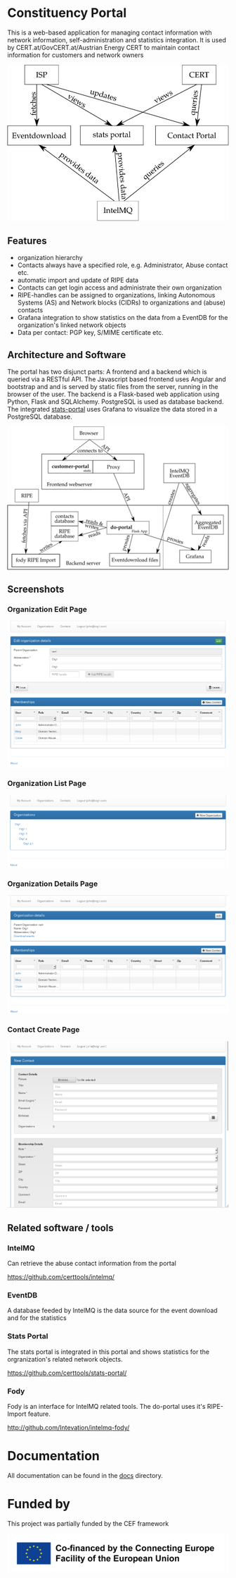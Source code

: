 # Constituency Portal

This is a web-based application for managing contact information with network information, self-administration and statistics integration.
It is used by CERT.at/GovCERT.at/Austrian Energy CERT to maintain contact information for customers and network owners

![Overview of the portal's users](docs/images/architecture-users.svg)

## Features

- organization hierarchy
- Contacts always have a specified role, e.g. Administrator, Abuse contact etc.
- automatic import and update of RIPE data
- Contacts can get login access and administrate their own organization
- RIPE-handles can be assigned to organizations, linking Autonomous Systems (AS) and Network blocks (CIDRs) to organizations and (abuse) contacts
- Grafana integration to show statistics on the data from a EventDB for the organization's linked network objects
- Data per contact: PGP key, S/MIME certificate etc.

## Architecture and Software

The portal has two disjunct parts: A frontend and a backend which is queried via a RESTful API.
The Javascript based frontend uses Angular and bootstrap and and is served by static files from the server, running in the browser of the user.
The backend is a Flask-based web application using Python, Flask and SQLAlchemy. PostgreSQL is used as database backend.
The integrated [stats-portal](https://github.com/certtools/stats-portal) uses Grafana to visualize the data stored in a PostgreSQL database.

![Overview of the portal's technical components](docs/images/architecture-technical.svg)

## Screenshots

### Organization Edit Page
![organization edit page](docs/images/screenshot1.png?raw=true "")

### Organization List Page
![organization list page](docs/images/screenshot2.png?raw=true "")

### Organization Details Page
![organization details page](docs/images/screenshot3.png?raw=true "")

### Contact Create Page
![contact create page](docs/images/screenshot4.png?raw=true "")

## Related software / tools

### IntelMQ

Can retrieve the abuse contact information from the portal

https://github.com/certtools/intelmq/

### EventDB

A database feeded by IntelMQ is the data source for the event download and for the statistics

### Stats Portal

The stats portal is integrated in this portal and shows statistics for the orgranization's related network objects.

https://github.com/certtools/stats-portal/

### Fody

Fody is an interface for IntelMQ related tools. The do-portal uses it's RIPE-Import feature.

http://github.com/Intevation/intelmq-fody/

# Documentation

All documentation can be found in the [docs](docs/) directory.

# Funded by

This project was partially funded by the CEF framework

![Co-financed by the Connecting Europe Facility of the European Union](docs/images/cef_logo.png)
